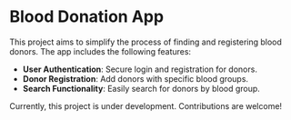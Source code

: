 # Blood Donation App

This project aims to simplify the process of finding and registering blood donors. The app includes the following features:

- **User Authentication**: Secure login and registration for donors.
- **Donor Registration**: Add donors with specific blood groups.
- **Search Functionality**: Easily search for donors by blood group.

Currently, this project is under development. Contributions are welcome!